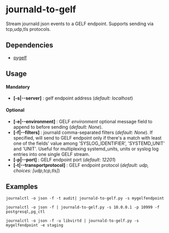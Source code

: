# journald-to-gelf
Stream journald json events to a GELF endpoint.
Supports sending via tcp,udp,tls protocols.

## Dependencies

* [pygelf](https://pypi.python.org/pypi/pygelf)

## Usage
#### Mandatory
* **[-s|--server]** : gelf endpoint address (*default: localhost*)

#### Optional
* **[-e|--environment]** : GELF *environment* optional message field to append to before sending (*default: None*).
* **[-f|--filters]** : journald comma-separated filters (*default: None*). If specified, will send to GELF endpoint only if there's a match with least one of the fields' value among 'SYSLOG_IDENTIFIER', 'SYSTEMD_UNIT' and 'UNIT'. Useful for multiplexing systemd_units, units or syslog log entries into one single GELF stream.
* **[-p|--port]** : GELF endpoint port (*default: 12201*)
* **[-t|--transportprotocol]** : GELF endpoint protocol (*default: udp, choices: [udp,tcp,tls]*)


## Examples

```journalctl -o json -f -t audit| journald-to-gelf.py -s mygelfendpoint```

```journalctl -o json -f | journald-to-gelf.py -s 10.0.0.1 -p 10999 -f postgresql,pg_ctl```

```journalctl -o json -f -u libvirtd | journald-to-gelf.py -s mygelfendpoint -e staging```
